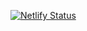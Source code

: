 [![Netlify Status](https://api.netlify.com/api/v1/badges/4904688f-977f-47cf-a017-409ae5bd7415/deploy-status)](https://app.netlify.com/sites/profound-crisp-67be45/deploys)
